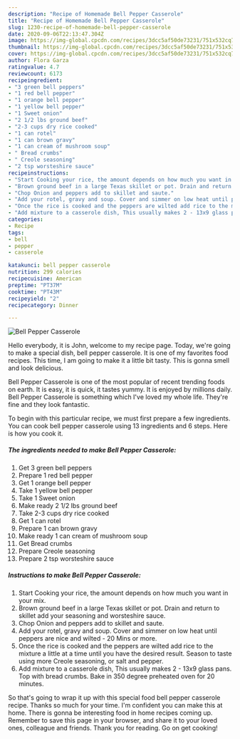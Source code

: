 ```yaml
---
description: "Recipe of Homemade Bell Pepper Casserole"
title: "Recipe of Homemade Bell Pepper Casserole"
slug: 1230-recipe-of-homemade-bell-pepper-casserole
date: 2020-09-06T22:13:47.304Z
image: https://img-global.cpcdn.com/recipes/3dcc5af50de73231/751x532cq70/bell-pepper-casserole-recipe-main-photo.jpg
thumbnail: https://img-global.cpcdn.com/recipes/3dcc5af50de73231/751x532cq70/bell-pepper-casserole-recipe-main-photo.jpg
cover: https://img-global.cpcdn.com/recipes/3dcc5af50de73231/751x532cq70/bell-pepper-casserole-recipe-main-photo.jpg
author: Flora Garza
ratingvalue: 4.7
reviewcount: 6173
recipeingredient:
- "3 green bell peppers"
- "1 red bell pepper"
- "1 orange bell pepper"
- "1 yellow bell pepper"
- "1 Sweet onion"
- "2 1/2 lbs ground beef"
- "2-3 cups dry rice cooked"
- "1 can rotel"
- "1 can brown gravy"
- "1 can cream of mushroom soup"
- " Bread crumbs"
- " Creole seasoning"
- "2 tsp worsteshire sauce"
recipeinstructions:
- "Start Cooking your rice, the amount depends on how much you want in your mix."
- "Brown ground beef in a large Texas skillet or pot. Drain and return to skillet add your seasoning and worsteshire sauce."
- "Chop Onion and peppers add to skillet and saute."
- "Add your rotel, gravy and soup. Cover and simmer on low heat until peppers are nice and wilted - 20 Mins or more."
- "Once the rice is cooked and the peppers are wilted add rice to the mixture a little at a time until you have the desired result. Season to taste using more Creole seasoning, or salt and pepper."
- "Add mixture to a casserole dish, This usually makes 2 - 13x9 glass pans. Top with bread crumbs. Bake in 350 degree preheated oven for 20 minutes."
categories:
- Recipe
tags:
- bell
- pepper
- casserole

katakunci: bell pepper casserole 
nutrition: 299 calories
recipecuisine: American
preptime: "PT37M"
cooktime: "PT43M"
recipeyield: "2"
recipecategory: Dinner

---
```



![Bell Pepper Casserole](https://img-global.cpcdn.com/recipes/3dcc5af50de73231/751x532cq70/bell-pepper-casserole-recipe-main-photo.jpg)

Hello everybody, it is John, welcome to my recipe page. Today, we're going to make a special dish, bell pepper casserole. It is one of my favorites food recipes. This time, I am going to make it a little bit tasty. This is gonna smell and look delicious.

Bell Pepper Casserole is one of the most popular of recent trending foods on earth. It is easy, it is quick, it tastes yummy. It is enjoyed by millions daily. Bell Pepper Casserole is something which I've loved my whole life. They're fine and they look fantastic.




To begin with this particular recipe, we must first prepare a few ingredients. You can cook bell pepper casserole using 13 ingredients and 6 steps. Here is how you cook it.

<!--inarticleads1-->

##### The ingredients needed to make Bell Pepper Casserole:

1. Get 3 green bell peppers
1. Prepare 1 red bell pepper
1. Get 1 orange bell pepper
1. Take 1 yellow bell pepper
1. Take 1 Sweet onion
1. Make ready 2 1/2 lbs ground beef
1. Take 2-3 cups dry rice cooked
1. Get 1 can rotel
1. Prepare 1 can brown gravy
1. Make ready 1 can cream of mushroom soup
1. Get  Bread crumbs
1. Prepare  Creole seasoning
1. Prepare 2 tsp worsteshire sauce




<!--inarticleads2-->

##### Instructions to make Bell Pepper Casserole:

1. Start Cooking your rice, the amount depends on how much you want in your mix.
1. Brown ground beef in a large Texas skillet or pot. Drain and return to skillet add your seasoning and worsteshire sauce.
1. Chop Onion and peppers add to skillet and saute.
1. Add your rotel, gravy and soup. Cover and simmer on low heat until peppers are nice and wilted - 20 Mins or more.
1. Once the rice is cooked and the peppers are wilted add rice to the mixture a little at a time until you have the desired result. Season to taste using more Creole seasoning, or salt and pepper.
1. Add mixture to a casserole dish, This usually makes 2 - 13x9 glass pans. Top with bread crumbs. Bake in 350 degree preheated oven for 20 minutes.




So that's going to wrap it up with this special food bell pepper casserole recipe. Thanks so much for your time. I'm confident you can make this at home. There is gonna be interesting food in home recipes coming up. Remember to save this page in your browser, and share it to your loved ones, colleague and friends. Thank you for reading. Go on get cooking!
